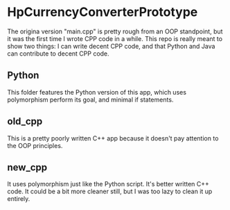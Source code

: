 # HpCurrencyConverterPrototype

The origina version "main.cpp" is pretty rough from an OOP standpoint, but it was the first time I wrote CPP code in a while. This repo is really meant to show two things: I can write decent CPP code, and that Python and Java can contribute to decent CPP code.

## Python
This folder features the Python version of this app, which uses polymorphism perform its goal, and minimal if statements. 

## old_cpp
This is a pretty poorly written C++ app because it doesn't pay attention to the OOP principles.

## new_cpp
It uses polymorphism just like the Python script. It's better written C++ code. It could be a bit more cleaner still, but I was too lazy to clean it up entirely.
